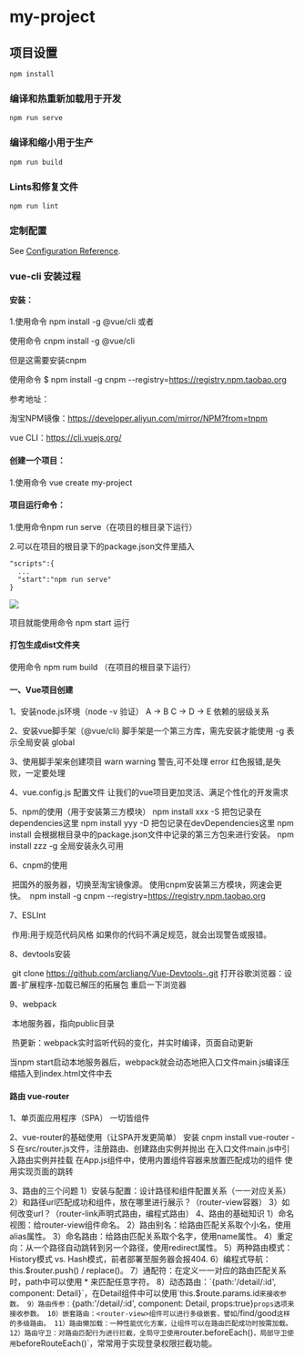 # my-project

## 项目设置
```
npm install
```
### 编译和热重新加载用于开发
```
npm run serve
```
### 编译和缩小用于生产
```
npm run build
```
### Lints和修复文件
```
npm run lint
```
### 定制配置
See [Configuration Reference](https://cli.vuejs.org/config/).

### vue-cli 安装过程

#### 安装：

1.使用命令 npm install -g @vue/cli   或者

使用命令 cnpm install -g @vue/cli

但是这需要安装cnpm

使用命令 $ npm install -g cnpm --registry=https://registry.npm.taobao.org

参考地址：

淘宝NPM镜像：https://developer.aliyun.com/mirror/NPM?from=tnpm

vue CLI：https://cli.vuejs.org/

#### 创建一个项目：

1.使用命令 vue create my-project

#### 项目运行命令：

1.使用命令npm run serve（在项目的根目录下运行）

2.可以在项目的根目录下的package.json文件里插入

```
"scripts":{
  ...
  "start":"npm run serve"
}
```

![](D:\360MoveData\Users\Administrator\Desktop\HTML5大前端\Vue\my-project\1.png)

项目就能使用命令 npm start 运行

#### 打包生成dist文件夹

使用命令 npm rum build （在项目的根目录下运行）



#### 一、Vue项目创建

1、安装node.js环境（node -v 验证）
	  A -> B C -> D -> E 依赖的层级关系

2、安装vue脚手架（@vue/cli)
	脚手架是一个第三方库，需先安装才能使用
	-g 表示全局安装 global

3、使用脚手架来创建项目
	warn warning 警告,可不处理
	error 红色报错,是失败，一定要处理

4、vue.config.js 配置文件
	让我们的vue项目更加灵活、满足个性化的开发需求

5、npm的使用（用于安装第三方模块）
	npm install xxx -S  把包记录在dependencies这里
	npm install yyy -D  把包记录在devDependencies这里
	npm install 会根据根目录中的package.json文件中记录的第三方包来进行安装。
	npm install zzz -g  全局安装永久可用

6、cnpm的使用

​	把国外的服务器，切换至淘宝镜像源。
​	使用cnpm安装第三方模块，网速会更快。
​	npm install -g cnpm --registry=https://registry.npm.taobao.org

7、ESLInt

​    作用:用于规范代码风格
​    如果你的代码不满足规范，就会出现警告或报错。

8、devtools安装

​      git clone https://github.com/arcliang/Vue-Devtools-.git            	 打开谷歌浏览器：设置-扩展程序-加载已解压的拓展包              	重启一下浏览器

9、webpack

​	本地服务器，指向public目录

​	热更新：webpack实时监听代码的变化，并实时编译，页面自动更新

当npm start启动本地服务器后，webpack就会动态地把入口文件main.js编译压缩插入到index.html文件中去



#### 路由 vue-router

1、单页面应用程序（SPA）
	一切皆组件

2、vue-router的基础使用（让SPA开发更简单）
	 安装 cnpm install vue-router -S
	 在src/router.js文件，注册路由、创建路由实例并抛出
	 在入口文件main.js中引入路由实例并挂载
	 在App.js组件中，使用内置组件<router-view></router-view>容器来放置匹配成功的组件
	 使用<router-link></router-link>实现页面的跳转

3、路由的三个问题
	1）安装与配置：设计路径和组件配置关系（一一对应关系）
	2）和路径url匹配成功和组件，放在哪里进行展示？（router-view容器）
	3）如何改变url？（router-link声明式路由，编程式路由）
4、路由的基础知识
 	1）命名视图：给router-view组件命名。
	2）路由别名：给路由匹配关系取个小名，使用alias属性。
	3）命名路由：给路由匹配关系取个名字，使用name属性。
	4）重定向：从一个路径自动跳转到另一个路径，使用redirect属性。
	5）两种路由模式：History模式 vs. Hash模式，前者部署至服务器会报404.
	6）编程式导航：this.$router.push() / replace()。
	7）通配符：在定义一一对应的路由匹配关系时，path中可以使用 * 来匹配任意字符。
	8）动态路由：`{path:'/detail/:id', component: Detail}`，在Detail组件中可以使用`this.$route.params.id`来接收参数。
	9）路由传参：`{path:'/detail/:id', component: Detail, props:true}`props选项来接收参数。
	10）嵌套路由：<router-view>组件可以进行多级嵌套，譬如`/find/good`这样的多级路由。
	11）路由懒加载：一种性能优化方案，让组件可以在路由匹配成功时按需加载。
	12）路由守卫：对路由匹配行为进行拦截，全局守卫使用`router.beforeEach()`，局部守卫使用`beforeRouteEach()`，常常用于实现登录权限拦截功能。


